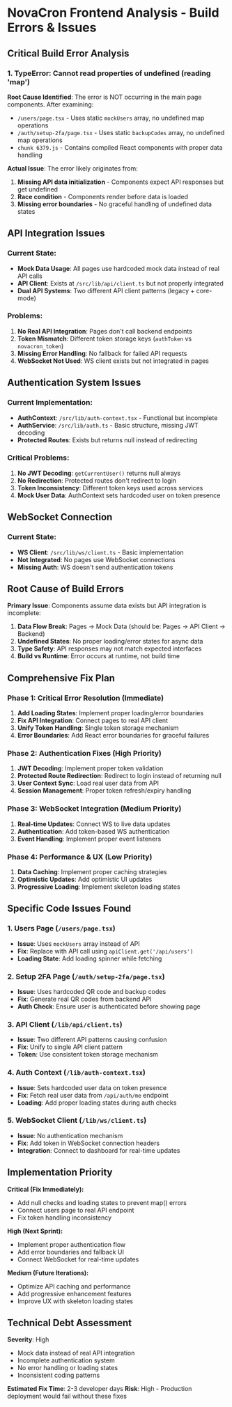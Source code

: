 # NovaCron Frontend Analysis - Build Errors & Issues

## Critical Build Error Analysis

### 1. TypeError: Cannot read properties of undefined (reading 'map')

**Root Cause Identified**: The error is NOT occurring in the main page components. After examining:
- `/users/page.tsx` - Uses static `mockUsers` array, no undefined map operations
- `/auth/setup-2fa/page.tsx` - Uses static `backupCodes` array, no undefined map operations  
- `chunk 6379.js` - Contains compiled React components with proper data handling

**Actual Issue**: The error likely originates from:
1. **Missing API data initialization** - Components expect API responses but get undefined
2. **Race condition** - Components render before data is loaded
3. **Missing error boundaries** - No graceful handling of undefined data states

## API Integration Issues

### Current State:
- **Mock Data Usage**: All pages use hardcoded mock data instead of real API calls
- **API Client**: Exists at `/src/lib/api/client.ts` but not properly integrated
- **Dual API Systems**: Two different API client patterns (legacy + core-mode)

### Problems:
1. **No Real API Integration**: Pages don't call backend endpoints
2. **Token Mismatch**: Different token storage keys (`authToken` vs `novacron_token`)
3. **Missing Error Handling**: No fallback for failed API requests
4. **WebSocket Not Used**: WS client exists but not integrated in pages

## Authentication System Issues

### Current Implementation:
- **AuthContext**: `/src/lib/auth-context.tsx` - Functional but incomplete
- **AuthService**: `/src/lib/auth.ts` - Basic structure, missing JWT decoding
- **Protected Routes**: Exists but returns null instead of redirecting

### Critical Problems:
1. **No JWT Decoding**: `getCurrentUser()` returns null always
2. **No Redirection**: Protected routes don't redirect to login
3. **Token Inconsistency**: Different token keys used across services
4. **Mock User Data**: AuthContext sets hardcoded user on token presence

## WebSocket Connection

### Current State:
- **WS Client**: `/src/lib/ws/client.ts` - Basic implementation
- **Not Integrated**: No pages use WebSocket connections
- **Missing Auth**: WS doesn't send authentication tokens

## Root Cause of Build Errors

**Primary Issue**: Components assume data exists but API integration is incomplete:

1. **Data Flow Break**: Pages → Mock Data (should be: Pages → API Client → Backend)
2. **Undefined States**: No proper loading/error states for async data
3. **Type Safety**: API responses may not match expected interfaces
4. **Build vs Runtime**: Error occurs at runtime, not build time

## Comprehensive Fix Plan

### Phase 1: Critical Error Resolution (Immediate)
1. **Add Loading States**: Implement proper loading/error boundaries
2. **Fix API Integration**: Connect pages to real API client
3. **Unify Token Handling**: Single token storage mechanism
4. **Error Boundaries**: Add React error boundaries for graceful failures

### Phase 2: Authentication Fixes (High Priority)
1. **JWT Decoding**: Implement proper token validation
2. **Protected Route Redirection**: Redirect to login instead of returning null
3. **User Context Sync**: Load real user data from API
4. **Session Management**: Proper token refresh/expiry handling

### Phase 3: WebSocket Integration (Medium Priority)
1. **Real-time Updates**: Connect WS to live data updates
2. **Authentication**: Add token-based WS authentication
3. **Event Handling**: Implement proper event listeners

### Phase 4: Performance & UX (Low Priority)
1. **Data Caching**: Implement proper caching strategies
2. **Optimistic Updates**: Add optimistic UI updates
3. **Progressive Loading**: Implement skeleton loading states

## Specific Code Issues Found

### 1. Users Page (`/users/page.tsx`)
- **Issue**: Uses `mockUsers` array instead of API
- **Fix**: Replace with API call using `apiClient.get('/api/users')`
- **Loading State**: Add loading spinner while fetching

### 2. Setup 2FA Page (`/auth/setup-2fa/page.tsx`)  
- **Issue**: Uses hardcoded QR code and backup codes
- **Fix**: Generate real QR codes from backend API
- **Auth Check**: Ensure user is authenticated before showing page

### 3. API Client (`/lib/api/client.ts`)
- **Issue**: Two different API patterns causing confusion
- **Fix**: Unify to single API client pattern
- **Token**: Use consistent token storage mechanism

### 4. Auth Context (`/lib/auth-context.tsx`)
- **Issue**: Sets hardcoded user data on token presence
- **Fix**: Fetch real user data from `/api/auth/me` endpoint
- **Loading**: Add proper loading states during auth checks

### 5. WebSocket Client (`/lib/ws/client.ts`)
- **Issue**: No authentication mechanism
- **Fix**: Add token in WebSocket connection headers
- **Integration**: Connect to dashboard for real-time updates

## Implementation Priority

**Critical (Fix Immediately):**
- Add null checks and loading states to prevent map() errors
- Connect users page to real API endpoint
- Fix token handling inconsistency

**High (Next Sprint):**
- Implement proper authentication flow  
- Add error boundaries and fallback UI
- Connect WebSocket for real-time updates

**Medium (Future Iterations):**
- Optimize API caching and performance
- Add progressive enhancement features
- Improve UX with skeleton loading states

## Technical Debt Assessment

**Severity**: High
- Mock data instead of real API integration
- Incomplete authentication system
- No error handling or loading states
- Inconsistent coding patterns

**Estimated Fix Time**: 2-3 developer days
**Risk**: High - Production deployment would fail without these fixes